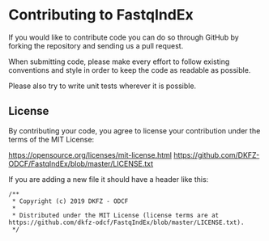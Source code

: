 # Contributing to FastqIndEx

If you would like to contribute code you can do so through GitHub by forking the repository and sending us a pull request.

When submitting code, please make every effort to follow existing conventions and style in order to keep the code as readable as possible.

Please also try to write unit tests wherever it is possible.

## License

By contributing your code, you agree to license your contribution under the terms of the MIT License:

https://opensource.org/licenses/mit-license.html
https://github.com/DKFZ-ODCF/FastqIndEx/blob/master/LICENSE.txt

If you are adding a new file it should have a header like this:

```
/**
 * Copyright (c) 2019 DKFZ - ODCF
 *
 * Distributed under the MIT License (license terms are at https://github.com/dkfz-odcf/FastqIndEx/blob/master/LICENSE.txt).
 */
 ```

